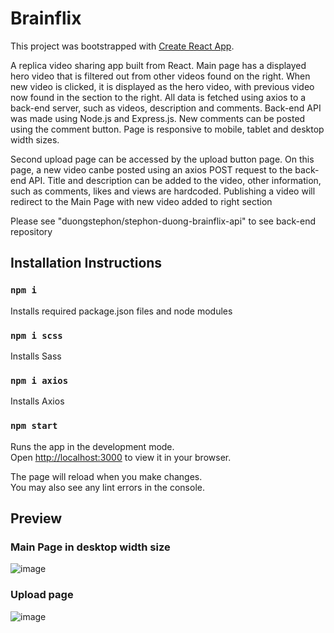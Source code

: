 # Brainflix

This project was bootstrapped with [Create React App](https://github.com/facebook/create-react-app).

A replica video sharing app built from React. Main page has a displayed hero video that is filtered out from other videos found on the right. When new video is clicked, it is displayed as the hero video, with previous video now found in the section to the right. All data is fetched using axios to a back-end server, such as videos, description and comments. Back-end API was made using Node.js and Express.js. New comments can be posted using the comment button. Page is responsive to mobile, tablet and desktop width sizes.

Second upload page can be accessed by the upload button page. On this page, a new video canbe posted using an axios POST request to the back-end API. Title and 
description can be added to the video, other information, such as comments, likes and views are hardcoded. Publishing a video will redirect to the Main Page with new video added to right section

Please see "duongstephon/stephon-duong-brainflix-api" to see back-end repository 


## Installation Instructions

### `npm i`

Installs required package.json files and node modules

### `npm i scss`

Installs Sass

### `npm i axios`

Installs Axios

### `npm start`

Runs the app in the development mode.\
Open [http://localhost:3000](http://localhost:3000) to view it in your browser.

The page will reload when you make changes.\
You may also see any lint errors in the console.

## Preview

### Main Page in desktop width size
![image](https://user-images.githubusercontent.com/105663385/180336730-dcd03502-cada-46d7-9383-54b0f06187fb.png)



### Upload page
![image](https://user-images.githubusercontent.com/105663385/180337770-b2913b5f-846b-494b-969c-067165ff8a7b.png)
